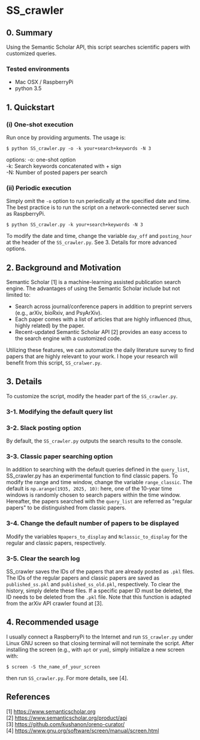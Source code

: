 # SS_crawler

## 0. Summary
Using the Semantic Scholar API, this script searches scientific papers with customized queries.
### Tested environments
- Mac OSX / RaspberryPi
- python 3.5

## 1. Quickstart
### (i)  One-shot execution  
Run once by providing arguments. The usage is:  

 `$ python SS_crawler.py -o -k your+search+keywords -N 3 `

options:
-o: one-shot option  
-k: Search keywords concatenated with + sign  
-N: Number of posted papers per search  

### (ii) Periodic execution  
Simply omit the `-o` option to run periedically at the specified date and time.  
The best practice is to run the script on a network-connected server such as RaspberryPi.

 `$ python SS_crawler.py -k your+search+keywords -N 3 `

To modify the date and time, change the variable `day_off` and `posting_hour` at the header of the `SS_crawler.py`. See 3. Details for more advanced options.

## 2. Background and Motivation
Semantic Scholar [1] is a machine-learning assisted publication search engine. The advantages of using the Semantic Scholar include but not limited to:  
- Search across journal/conference papers in addition to preprint servers (e.g., arXiv, bioRxiv, and PsyArXiv).  
- Each paper comes with a list of articles that are highly influenced (thus, highly related) by the paper.  
- Recent-updated Semantic Scholar API [2] provides an easy access to the search engine with a customized code.  

Utilizing these features, we can automatize the daily literature survey to find papers that are highly relevant to your work. I hope your research will benefit from this script, `SS_cralwer.py`.

## 3. Details   
To customize the script, modify the header part of the `SS_crawler.py`.  

### 3-1. Modifying the default query list  

### 3-2. Slack posting option  
By default, the `SS_crawler.py` outputs the search results to the console.

### 3-3. Classic paper searching option  
In addition to searching with the default queries defined in the `query_list`, SS_crawler.py has an experimental function to find classic papers. To modify the range and time window, change the variable `range_classic`. The default is `np.arange(1935, 2025, 10)`: here, one of the 10-year time windows is randomly chosen to search papers within the time window. Hereafter, the papers searched with the `query_list` are referred as "regular papers" to be distinguished from classic papers.   

### 3-4. Change the default number of papers to be displayed  
Modify the variables `Npapers_to_display` and `Nclassic_to_display` for the regular and classic papers, respectively.  

### 3-5. Clear the search log  
SS_crawler saves the IDs of the papers that are already posted as `.pkl` files. The IDs of the regular papers and classic papers are saved as `published_ss.pkl` and `published_ss_old.pkl`, respectively. To clear the history, simply delete these files. If a specific paper ID must be deleted, the ID needs to be deleted from the `.pkl` file. Note that this function is adapted from the arXiv API crawler found at [3].  

## 4. Recommended usage  
I usually connect a RaspberryPi to the Internet and run `SS_crawler.py` under Linux GNU screen so that closing terminal will not terminate the script. After installing the screen (e.g., with `apt` or `yum`), simply initialize a new screen with:  

`$ screen -S the_name_of_your_screen`

then run `SS_crawler.py`. For more details, see [4].

## References
[1] https://www.semanticscholar.org   
[2] https://www.semanticscholar.org/product/api  
[3] https://github.com/kushanon/oreno-curator/   
[4] https://www.gnu.org/software/screen/manual/screen.html
